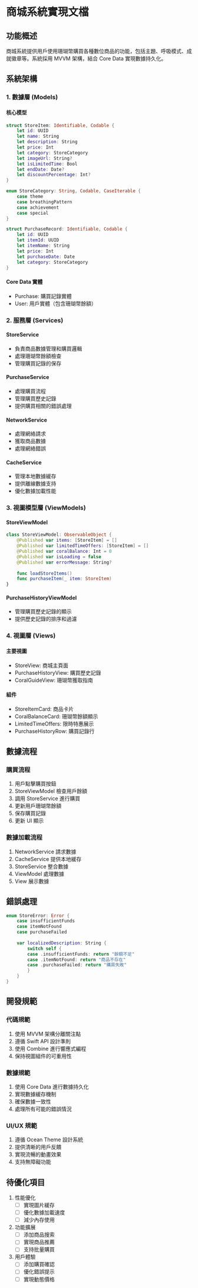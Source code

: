 # 商城系統實現文檔

## 功能概述

商城系統提供用戶使用珊瑚幣購買各種數位商品的功能，包括主題、呼吸模式、成就徽章等。系統採用 MVVM 架構，結合 Core Data 實現數據持久化。

## 系統架構

### 1. 數據層 (Models)

#### 核心模型
```swift
struct StoreItem: Identifiable, Codable {
    let id: UUID
    let name: String
    let description: String
    let price: Int
    let category: StoreCategory
    let imageUrl: String?
    let isLimitedTime: Bool
    let endDate: Date?
    let discountPercentage: Int?
}

enum StoreCategory: String, Codable, CaseIterable {
    case theme
    case breathingPattern
    case achievement
    case special
}

struct PurchaseRecord: Identifiable, Codable {
    let id: UUID
    let itemId: UUID
    let itemName: String
    let price: Int
    let purchaseDate: Date
    let category: StoreCategory
}
```

#### Core Data 實體
- Purchase: 購買記錄實體
- User: 用戶實體（包含珊瑚幣餘額）

### 2. 服務層 (Services)

#### StoreService
- 負責商品數據管理和購買邏輯
- 處理珊瑚幣餘額檢查
- 管理購買記錄的保存

#### PurchaseService
- 處理購買流程
- 管理購買歷史記錄
- 提供購買相關的錯誤處理

#### NetworkService
- 處理網絡請求
- 獲取商品數據
- 處理網絡錯誤

#### CacheService
- 管理本地數據緩存
- 提供離線數據支持
- 優化數據加載性能

### 3. 視圖模型層 (ViewModels)

#### StoreViewModel
```swift
class StoreViewModel: ObservableObject {
    @Published var items: [StoreItem] = []
    @Published var limitedTimeOffers: [StoreItem] = []
    @Published var coralBalance: Int = 0
    @Published var isLoading = false
    @Published var errorMessage: String?
    
    func loadStoreItems()
    func purchaseItem(_ item: StoreItem)
}
```

#### PurchaseHistoryViewModel
- 管理購買歷史記錄的顯示
- 提供歷史記錄的排序和過濾

### 4. 視圖層 (Views)

#### 主要視圖
- StoreView: 商城主頁面
- PurchaseHistoryView: 購買歷史記錄
- CoralGuideView: 珊瑚幣獲取指南

#### 組件
- StoreItemCard: 商品卡片
- CoralBalanceCard: 珊瑚幣餘額顯示
- LimitedTimeOffers: 限時特惠展示
- PurchaseHistoryRow: 購買記錄行

## 數據流程

### 購買流程
1. 用戶點擊購買按鈕
2. StoreViewModel 檢查用戶餘額
3. 調用 StoreService 進行購買
4. 更新用戶珊瑚幣餘額
5. 保存購買記錄
6. 更新 UI 顯示

### 數據加載流程
1. NetworkService 請求數據
2. CacheService 提供本地緩存
3. StoreService 整合數據
4. ViewModel 處理數據
5. View 展示數據

## 錯誤處理

```swift
enum StoreError: Error {
    case insufficientFunds
    case itemNotFound
    case purchaseFailed
    
    var localizedDescription: String {
        switch self {
        case .insufficientFunds: return "餘額不足"
        case .itemNotFound: return "商品不存在"
        case .purchaseFailed: return "購買失敗"
        }
    }
}
```

## 開發規範

### 代碼規範
1. 使用 MVVM 架構分離關注點
2. 遵循 Swift API 設計準則
3. 使用 Combine 進行響應式編程
4. 保持視圖組件的可重用性

### 數據規範
1. 使用 Core Data 進行數據持久化
2. 實現數據緩存機制
3. 確保數據一致性
4. 處理所有可能的錯誤情況

### UI/UX 規範
1. 遵循 Ocean Theme 設計系統
2. 提供清晰的用戶反饋
3. 實現流暢的動畫效果
4. 支持無障礙功能

## 待優化項目

1. 性能優化
   - [ ] 實現圖片緩存
   - [ ] 優化數據加載速度
   - [ ] 減少內存使用

2. 功能擴展
   - [ ] 添加商品搜索
   - [ ] 實現商品推薦
   - [ ] 支持批量購買

3. 用戶體驗
   - [ ] 添加購買確認
   - [ ] 優化錯誤提示
   - [ ] 實現動態價格
